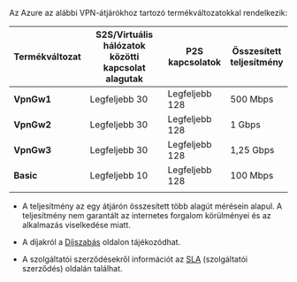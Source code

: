 Az Azure az alábbi VPN-átjárókhoz tartozó termékváltozatokkal rendelkezik:

|**Termékváltozat**   | **S2S/Virtuális hálózatok közötti kapcsolat<br>alagutak** | **P2S<br>kapcsolatok** | **Összesített<br>teljesítmény** |
|---       | ---                             | ---                    | ---                         |
|**VpnGw1**| Legfeljebb 30                         | Legfeljebb 128               | 500 Mbps                    |
|**VpnGw2**| Legfeljebb 30                         | Legfeljebb 128               | 1 Gbps                      |
|**VpnGw3**| Legfeljebb 30                         | Legfeljebb 128               | 1,25 Gbps                   |
|**Basic** | Legfeljebb 10                         | Legfeljebb 128               | 100 Mbps                    | 
|          |                                 |                        |                             | 

- A teljesítmény az egy átjárón összesített több alagút mérésein alapul. A teljesítmény nem garantált az internetes forgalom körülményei és az alkalmazás viselkedése miatt.

- A díjakról a [Díjszabás](https://azure.microsoft.com/pricing/details/vpn-gateway) oldalon tájékozódhat.

- A szolgáltatói szerződésekről információt az [SLA](https://azure.microsoft.com/en-us/support/legal/sla/vpn-gateway/) (szolgáltatói szerződés) oldalán találhat.